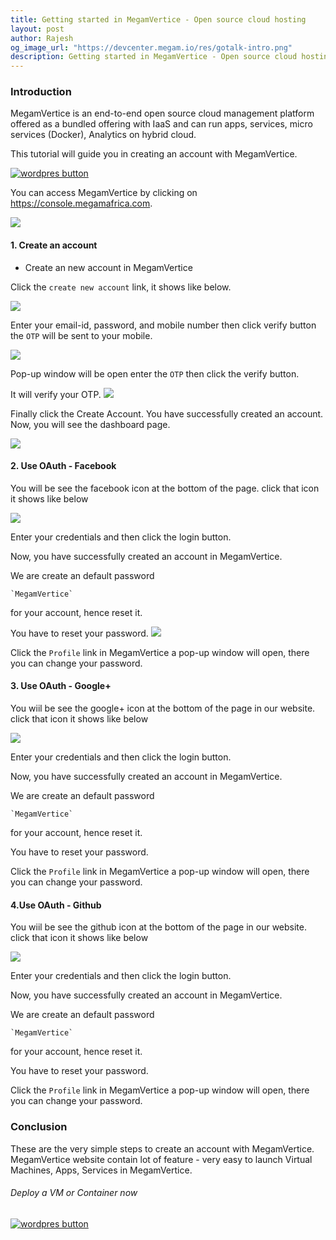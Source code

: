 ```yaml
---
title: Getting started in MegamVertice - Open source cloud hosting
layout: post
author: Rajesh
og_image_url: "https://devcenter.megam.io/res/gotalk-intro.png"
description: Getting started in MegamVertice - Open source cloud hosting
---
```


### Introduction

MegamVertice is an end-to-end open source cloud management platform offered as a bundled offering with IaaS and can run apps, services, micro services (Docker), Analytics on hybrid cloud.

This tutorial will guide you in creating an account with MegamVertice.

<a href="https://docs.megam.io/installation/prequisites/" target="_blank">
<img src="https://s3-ap-southeast-1.amazonaws.com/megampub/images/vertice/DEPLOY-TO-MEGAM-VERTICE-BIG.png" alt="wordpres button" /></a>


You can access MegamVertice by clicking on https://console.megamafrica.com.

![](/content/images/2016/05/s1-1.png)

#### 1. Create an account

* Create an new account in MegamVertice

Click the `create new account` link, it shows like below.

![](/content/images/2016/05/s2.png)

Enter your email-id, password, and mobile number then click verify button the `OTP` will be sent to your mobile.

![](/content/images/2016/05/s3.png)

Pop-up window will be open enter the `OTP` then click the verify button.

It will verify your OTP.
![](/content/images/2016/05/s5.png)

Finally click the Create Account. You have successfully created an account. Now, you will see the dashboard page.

![](/content/images/2016/05/s6.png)

#### 2. Use OAuth - Facebook

You will be see the facebook icon at the bottom of the page. click that icon it shows like below

![](/content/images/2016/05/s1-1-1-1.png)

Enter your credentials and then click the login button.

Now, you have successfully created an account in MegamVertice.

We are create an default password

	`MegamVertice`

 for your account, hence reset it.

 You have to reset your password.
![](/content/images/2016/05/profile.jpg)

Click the `Profile` link in MegamVertice a pop-up window will open, there you can change your password.

#### 3. Use OAuth - Google+

You wiil be see the google+ icon at the bottom of the page in our website. click that icon it shows like below

![](/content/images/2016/05/signin.jpg)

Enter your credentials and then click the login button.

Now, you have successfully created an account in MegamVertice.

We are create an default password

	`MegamVertice`

 for your account, hence reset it.

 You have to reset your password.

 Click the `Profile` link in MegamVertice a pop-up window will open, there you can change your password.

#### 4.Use OAuth - Github

You wiil be see the github icon at the bottom of the page in our website. click that icon it shows like below

![](/content/images/2016/05/s1-3.png)

Enter your credentials and then click the login button.

Now, you have successfully created an account in MegamVertice.

We are create an default password

	`MegamVertice`

 for your account, hence reset it.

 You have to reset your password.

 Click the `Profile` link in MegamVertice a pop-up window will open, there you can change your password.


### Conclusion

These are the very simple steps to create an account with MegamVertice. MegamVertice website contain lot of feature - very easy to launch Virtual Machines, Apps, Services in MegamVertice.

###### Deploy a VM or Container now

<a href="https://docs.megam.io/installation/prequisites/" target="_blank">
<img src="https://s3-ap-southeast-1.amazonaws.com/megampub/images/vertice/DEPLOY-TO-MEGAM-VERTICE-BIG.png" alt="wordpres button" /></a>
